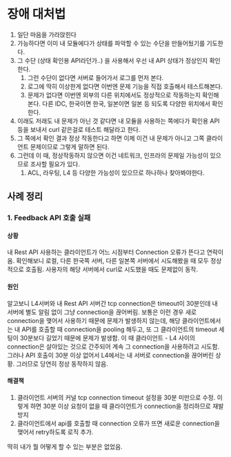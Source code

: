 # 장애 대처법

1. 일단 마음을 가라앉힌다
2. 가능하다면 이미 내 모듈에다가 상태를 파악할 수 있는 수단을 만들어뒀기를 기도한다.
3. 그 수단 \(상태 확인용 API라던가..\) 을 사용해서 우선 내 API 상태가 정상인지 확인한다.
   1. 그런 수단이 없다면 서버로 들어가서 로그를 먼저 본다.
   2. 로그에 딱히 이상한게 없다면 이번엔 문제 기능을 직접 호출해서 테스트해본다.
   3. 문제가 없다면 이번엔 외부의 다른 위치에서도 정상적으로 작동하는지 확인해본다. 다른 IDC, 한국이면 한국, 일본이면 일본 등 되도록 다양한 위치에서 확인한다.
4. 이래도 저래도 내 문제가 아닌 것 같다면 내 모듈을 사용하는 쪽에다가 확인용 API 등을 보내서 curl 같은걸로 테스트 해달라고 한다.
5. 그 쪽에서 확인 결과 정상 작동한다고 하면 이제 이건 내 문제가 아니고 그쪽 클라이언트 문제이므로 그렇게 말하면 된다.
6. 그런데 이 때, 정상작동하지 않으면 이건 네트워크, 인프라의 문제일 가능성이 있으므로 조사할 필요가 있다.
   1. ACL, 라우팅, L4 등 다양한 가능성이 있으므로 하나하나 찾아봐야한다.

## 사례 정리

### 1. Feedback API 호출 실패

#### 상황

내 Rest API 사용하는 클라이언트가 어느 시점부터 Connection 오류가 뜬다고 연락이 옴. 확인해보니 로컬, 다른 한국쪽 서버, 다른 일본쪽 서버에서 시도해봤을 때 모두 정상적으로 호출됨. 사용자의 해당 서버에서 curl로 시도했을 때도 문제없이 동작.

#### 원인

알고보니 L4서버와 내 Rest API 서버간 tcp connection은 timeout이 30분인데 내 서버에 별도 알림 없이 그냥 connection을 끊어버림. 보통은 이런 경우 새로 connection을 맺어서 사용하기 때문에 문제가 발생하지 않는데, 해당 클라이언트에서는 내 API를 호출할 때 connection을 pooling 해두고, 또 그 클라이언트의 timeout 세팅이 30분보다 길었기 때문에 문제가 발생함. 이 때 클라이언트 - L4 사이의 connection은 살아있는 것으로 간주되어 계속 그 connection을 사용하려고 시도함. 그러나 API 호출이 30분 이상 없어서 L4에서는 내 서버로 connection을 끊어버린 상황. 그러므로 당연히 정상 동작하지 않음.

#### 해결책

1. 클라이언트 서버의 커널 tcp connection timeout 설정을 30분 미만으로 수정. 이렇게 하면 30분 이상 요청이 없을 때 클라이언트가 connection을 정리하므로 재발 방지
2. 클라이언트에서 api를 호출할 때 connection 오류가 뜨면 새로운 connection을 맺어서 retry하도록 로직 추가.

딱히 내가 뭘 어떻게 할 수 있는 부분은 없었음.

